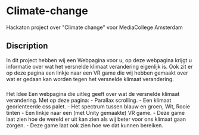 # Climate-change
Hackaton project over "Climate change" voor MediaCollege Amsterdam

## Discription
In dit project hebben wij een Webpagina voor u, op deze webpagina krijgt u informatie over wat het versnelde klimaat verandering eigenlijk is. Ook zit er op deze pagina een linkje naar een VR game die wij hebben gemaakt over wat er gedaan kan worden tegen het versnelde klimaat verandering.

###
Het Idee
Een webpagina die uitleg geeft over wat de versnelde klimaat verandering.
  Met op deze pagina:
    - Parallax scrolling.
    - Een klimaat georienteerde css palet.
       - Het spectrum tussen blauw en groen, Wit, Rooie tinten
    - Een linkje naar een (met Unity gemaakte) VR game.
       - Deze game laat zien hoe de wereld er uit kan zien als wij beter voor ons klimaat gaan zorgen.
       - Deze game laat ook zien hoe we dat kunnen bereiken.
